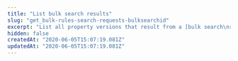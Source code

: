 ```yaml
---
title: "List bulk search results"
slug: "get_bulk-rules-search-requests-bulksearchid"
excerpt: "List all property versions that result from a [bulk search\nrequest](#postbulksearches). Run this operation to poll\nthe asynchronous process's status. The response is a\n[BulkSearch](#bulksearch) GET object. Once the\n`searchTargetStatus` is `COMPLETE`, you can feed the\n`results` into a\n[bulk versioning](#postbulkpropertyversions) operation.\nAlso use the JSON path `matchLocations` to run a\n[bulk patch](#postbulkpatch) operation over the rule\ntrees. See [Bulk Search and Update](#bulksearchandupdate)\nfor guidance."
hidden: false
createdAt: "2020-06-05T15:07:19.081Z"
updatedAt: "2020-06-05T15:07:19.081Z"
---
```

